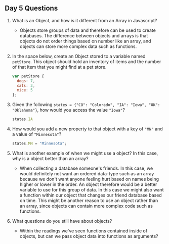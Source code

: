 ## Day 5 Questions

1. What is an Object, and how is it different from an Array in Javascript?
   * Objects store groups of data and therefore can be used to create databases. The difference between objects and arrays is that objects do not order things based on number like an array, and objects can store more complex data such as functions.

1. In the space below, create an Object stored to a variable named `petStore`.  This object should hold an inventory of items and the number of that item that you might find at a pet store.
   ```javascript
   var petStore {
     dogs: 7,
     cats: 3,
     mice: 5
   };
   ```

1. Given the following `states = {"CO": "Colorado", "IA": "Iowa", "OK": "Oklahoma"}`, how would you access the value `"Iowa"`?
   ```javascript
   states.IA
   ```

1. How would you add a new property to that object with a key of `"MN"` and a value of `"Minnesota"`?
   ```javascript
   states.MN = "Minnesota";
   ```

1. What is another example of when we might use a object?  In this case, why is a object better than an array?
   * When collecting a database someone's friends. In this case, we would definitely not want an ordered data-type such as an array because we don't want anyone feeling hurt based on names being higher or lower in the order. An object therefore would be a better variable to use for this group of data. In this case we might also want a function within our object that changes our friend database based on time. This might be another reason to use an object rather than an array, since objects can contain more complex code such as functions.

1. What questions do you still have about objects?
   * Within the readings we've seen functions contained inside of objects, but can we pass object data into functions as arguments?
